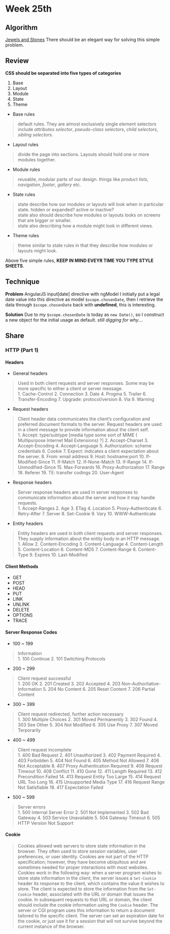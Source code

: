 # Week 25th
## Algorithm
[Jewels and Stones](https://github.com/charleserious/leetcode/tree/master/JavaScript/Algorithms/JewelsAndStones)
There should be an elegant way for solving this simple problem.

## Review
**CSS should be separated into five types of categories**
1. Base
2. Layout
3. Module
4. State
5. Theme

- Base rules
> default rules. They are almost exclusively single element selectors include *attributes selector*, *pseudo-class selectors*, *child selectors*, *sibling selectors*.  

- Layout rules
> divide the page into sections. Layouts should hold one or more modules together.  

- Module rules
> reusable, modular parts of our design. things like *product lists*, *navigation*, *footer*, *gallery* etc.  

- State rules
> state describe how our modules or layouts will look when in particular state. hidden or expanded? active or inactive?   
> state also should describe how modules or layouts looks on screens that are bigger or smaller.   
> state also describing how a module might look in different views.  

- Theme rules
> theme similar to state rules in that they describe how modules or layouts might look.  

Above five simple rules, **KEEP IN MIND EVEYR TIME YOU TYPE STYLE SHEETS**.

## Technique
**Problem**
AngularJS input[date] directive with ngModel
I initially put a legal date value into this directive as model `$scope.chosenDate`, then I retrieve the data through `$scope.chosenDate` back with **undefined**, this is interesting.

**Solution**
Due to my `$scope.chosenDate` is today as `new Date()`, so I construct a new object for the  initial usage as default.
*still digging for why….*

## Share
### HTTP (Part 1)

#### Headers
- General headers
> Used in both client requests and server responses. Some may be more specific to either a client or server message.  
	1. Cache-Control
	2. Connection
	3. Date
	4. Progma
	5. Trailer
	6. Transfer-Encoding
	7. Upgrade: protocol/version
	8. Via
	9. Warning
- Request headers
> Client header data communicates the client’s configuration and preferred document formats to the server. Request headers are used in a client message to provide information about the client self.  
	1. Accept: type/subtype [media type some sort of  MIME ( Multipurpose Internet Mail Extensions) ?]
	2. Accept-Charset
	3. Accept-Encoding
	4. Accept-Language
	5. Authorization: scheme credentials
	6. Cookie
	7. Expect: indicates a client expectation about the server.
	8. From: email address
	9. Host: hostname:port
	10. If-Modified-Since
	11. If-Match
	12. If-None-Match
	13. If-Range
	14. If-Unmodified-Since
	15. Max-Forwards
	16. Proxy-Authorization
	17. Range
	18.  Referer
	19. TE: transfer codings
	20. User-Agent
- Response headers
> Server response headers are used in server responses to communicate information about the server and how it may handle requests.  
	1. Accept-Ranges
	2. Age
	3. ETag
	4. Location
	5. Proxy-Authenticate
	6. Retry-After
	7. Server
	8. Set-Cookie
	9. Vary
	10. WWW-Authenticate
- Entity headers
> Entity headers are used in both client requests and server responses. They supply information about the entity body in an HTTP message.  
	1. Allow
	2. Content-Encoding
	3. Content-Language
	4. Content-Length
	5. Content-Location
	6. Content-MD5
	7. Content-Range
	8. Content-Type
	9. Expires
	10. Last-Modified

#### Client Methods
- GET
- POST
- HEAD
- PUT
- LINK
- UNLINK
- DELETE
- OPTIONS
- TRACE

#### Server Response Codes
- 100 ~ 199
> Information  
	1. 100 Continue
	2. 101 Switching Protocols
- 200 ~ 299
> Client request successful  
	1. 200 OK
	2. 201 Created
	3. 202 Accepted
	4. 203 Non-Authoritative-Information
	5. 204 No Content
	6. 205 Reset Content
	7. 206 Partial Content
- 300 ~ 399
> Client request redirected, further action necessary  
	1. 300 Multiple Choices
	2. 301 Moved Permanently
	3. 302 Found
	4. 303 See Other
	5. 304 Not Modified
	6. 305 Use Proxy
	7. 307 Moved Terporarily
- 400 ~ 499
> Client request incomplete  
	1. 400 Bad Request
	2. 401 Unauthorized
	3. 402 Payment Required
	4. 403 Forbidden
	5. 404 Not Found
	6. 405 Method Not Allowed
	7. 406 Not Acceptable
	8. 407 Proxy Authentication Required
	9. 408 Request Timeout
	10. 408 Conflict
	11. 410 Gone
	12. 411 Length Required
	13. 412 Precondition Failed
	14. 413 Request Entity Too Large
	15. 414 Request URL Too Long
	16. 415 Unsupported Media Type
	17. 416 Request Range Not Satisfiable
	18. 417 Expectation Failed
- 500 ~ 599
> Server errors  
	1. 500 Internal Server Error
	2. 501 Not Implemented
	3. 502 Bad Gateway
	4. 503 Service Unavailable
	5. 504 Gateway Timeout
	6. 505 HTTP Version Not Support

#### Cookie
> Cookies allowed web servers to store state information in the browser. They often used to store session variables, user preferences, or user identity. Cookies are not part of the HTTP specification; however, they have become ubiquitous and are sometimes needed for proper interactions with most websites.  
> Cookies work in the following way: when a server program wishes to store state information in the client, the server issues a `Set-Cookie` header its response to the client, which contains the value it wishes to store. The client is expected to store the information from the `Set-Cookie` header, associated with the URL or domain that issues the cookie. In subsequent requests to that URL or domain, the client should include the cookie information using the `Cookie` header. The server or CGI program uses this information to return a document tailored to the specific client. The server can set an expiration date for the cookie, or just use it for a session that will not survive beyond the current instance of the browser.  

